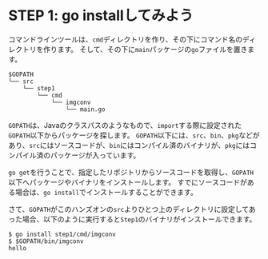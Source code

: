 # STEP 1: go installしてみよう

コマンドラインツールは、`cmd`ディレクトリを作り、その下にコマンド名のディレクトリを作ります。
そして、その下に`main`パッケージの`go`ファイルを置きます。

```
$GOPATH
└── src
    └── step1
        └── cmd
            └── imgconv
                └── main.go
```

`GOPATH`は、Javaのクラスパスのようなもので、`import`する際に設定された`GOPATH`以下からパッケージを探します。
`GOPATH`以下には、`src`、`bin`、`pkg`などがあり、`src`にはソースコードが、`bin`にはコンパイル済のバイナリが、`pkg`にはコンパイル済のパッケージが入っています。

`go get`を行うことで、指定したリポジトリからソースコードを取得し、`GOPATH`以下へパッケージやバイナリをインストールします。
すでにソースコードがある場合は、`go install`でインストールすることができます。

さて、`GOPATH`がこのハンズオンの`src`よりひとつ上のディレクトリに設定してあった場合、以下のように実行すると`Step1`のバイナリがインストールできます。

```
$ go install step1/cmd/imgconv
$ $GOPATH/bin/imgconv
hello
```

